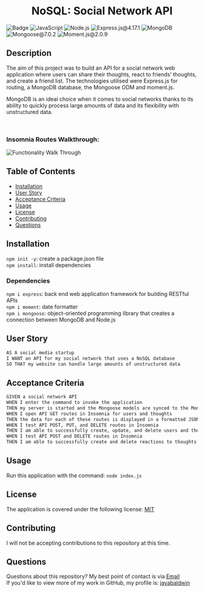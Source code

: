 <br>
  <h1 align="center">NoSQL: Social Network API</h1>

![Badge](https://img.shields.io/badge/License-MIT-yellow.svg) ![JavaScript](https://img.shields.io/badge/JavaScript-red) ![Node.js](https://img.shields.io/badge/Node.js-blue) ![Express.js@4.17.1](https://img.shields.io/badge/Express.js-pink) ![MongoDB](https://img.shields.io/badge/MongoDB-red) ![Mongoose@7.0.2](https://img.shields.io/badge/Mongoose-purple) ![Moment.js@2.0.9](https://img.shields.io/badge/Node.js-green)

## Description

The aim of this project was to build an API for a social network web application where users can share their thoughts, react to friends’ thoughts, and create a friend list. The technologies utilised were Express.js for routing, a MongoDB database, the Mongoose ODM and moment.js.

MongoDB is an ideal choice when it comes to social networks thanks to its ability to quickly process large amounts of data and its flexibility with unstructured data.

<br>

### Insomnia Routes Walkthrough:

![Functionality Walk Through]([./assets/social-network-api-testing.gif](https://private-user-images.githubusercontent.com/148409249/320661667-084bf399-cbad-4f2e-ad3f-ee2dbef9b4a2.mp4?jwt=eyJhbGciOiJIUzI1NiIsInR5cCI6IkpXVCJ9.eyJpc3MiOiJnaXRodWIuY29tIiwiYXVkIjoicmF3LmdpdGh1YnVzZXJjb250ZW50LmNvbSIsImtleSI6ImtleTUiLCJleHAiOjE3MTI2MTQ3OTgsIm5iZiI6MTcxMjYxNDQ5OCwicGF0aCI6Ii8xNDg0MDkyNDkvMzIwNjYxNjY3LTA4NGJmMzk5LWNiYWQtNGYyZS1hZDNmLWVlMmRiZWY5YjRhMi5tcDQ_WC1BbXotQWxnb3JpdGhtPUFXUzQtSE1BQy1TSEEyNTYmWC1BbXotQ3JlZGVudGlhbD1BS0lBVkNPRFlMU0E1M1BRSzRaQSUyRjIwMjQwNDA4JTJGdXMtZWFzdC0xJTJGczMlMkZhd3M0X3JlcXVlc3QmWC1BbXotRGF0ZT0yMDI0MDQwOFQyMjE0NThaJlgtQW16LUV4cGlyZXM9MzAwJlgtQW16LVNpZ25hdHVyZT1kMGY1Mzg1ZWM4NjZlZmNlMDYyODhmYzUzMWY5Y2Q5ZDM5ZWMzN2MxYWM4NTZmNjY2ZTYzYTFjOTk4MTNhMTkxJlgtQW16LVNpZ25lZEhlYWRlcnM9aG9zdCZhY3Rvcl9pZD0wJmtleV9pZD0wJnJlcG9faWQ9MCJ9.VdiRKh8P6Vs-xaztqwNBGCkMpN256gJzEIQ8WNlW7a8))

## Table of Contents

- [Installation](#installation)
- [User Story](#user-story)
- [Acceptance Criteria](#acceptance-criteria)
- [Usage](#usage)
- [License](#license)
- [Contributing](#contributing)
- [Questions](#questions)

## Installation

`npm init -y`: create a package.json file
<br>
`npm install`: install dependencies

### Dependencies

`npm i express`: back end web application framework for building RESTful APIs
<br>
`npm i moment`: date formatter
<br>
`npm i mongoose`: object-oriented programming library that creates a connection between MongoDB and Node.js

## User Story

```md
AS A social media startup
I WANT an API for my social network that uses a NoSQL database
SO THAT my website can handle large amounts of unstructured data
```

## Acceptance Criteria

```md
GIVEN a social network API
WHEN I enter the command to invoke the application
THEN my server is started and the Mongoose models are synced to the MongoDB database
WHEN I open API GET routes in Insomnia for users and thoughts
THEN the data for each of these routes is displayed in a formatted JSON
WHEN I test API POST, PUT, and DELETE routes in Insomnia
THEN I am able to successfully create, update, and delete users and thoughts in my database
WHEN I test API POST and DELETE routes in Insomnia
THEN I am able to successfully create and delete reactions to thoughts and add and remove friends to a user’s friend list
```

## Usage

Run this application with the command:
`node index.js
 `

## License

The application is covered under the following license: [MIT](https://opensource.org/licenses/MIT)

## Contributing

I will not be accepting contributions to this repository at this time.
<br>

## Questions

Questions about this repository? My best point of contact is via [Email](mailto:jayastarrbaldwin@gmail.com)
<br>
If you'd like to view more of my work in GitHub, my profile is: [jayabaldwin](https://github.com/jayabaldwin)
